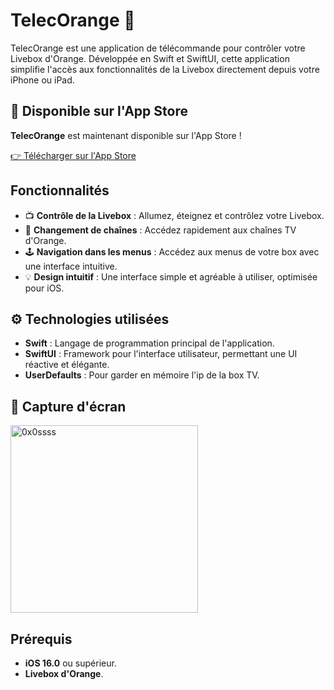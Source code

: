 # TelecOrange 📱

TelecOrange est une application de télécommande pour contrôler votre Livebox d'Orange. Développée en Swift et SwiftUI, cette application simplifie l'accès aux fonctionnalités de la Livebox directement depuis votre iPhone ou iPad.

## 📲 Disponible sur l'App Store

**TelecOrange** est maintenant disponible sur l'App Store !

[👉 Télécharger sur l'App Store](https://apps.apple.com/fr/app/telecommande-orange-box-tv/id6737986712)

## Fonctionnalités

- 📺 **Contrôle de la Livebox** : Allumez, éteignez et contrôlez votre Livebox.
- 🔄 **Changement de chaînes** : Accédez rapidement aux chaînes TV d'Orange.
- 🕹️ **Navigation dans les menus** : Accédez aux menus de votre box avec une interface intuitive.
- 💡 **Design intuitif** : Une interface simple et agréable à utiliser, optimisée pour iOS.

## ⚙️ Technologies utilisées

- **Swift** : Langage de programmation principal de l'application.
- **SwiftUI** : Framework pour l'interface utilisateur, permettant une UI réactive et élégante.
- **UserDefaults** : Pour garder en mémoire l'ip de la box TV.

## 📸 Capture d'écran

<img src="https://github.com/user-attachments/assets/334709b9-42cd-4dc5-b61b-7e39690e2f88" alt="0x0ssss" width="300"/>

## Prérequis

- **iOS 16.0** ou supérieur.
- **Livebox d'Orange**.
